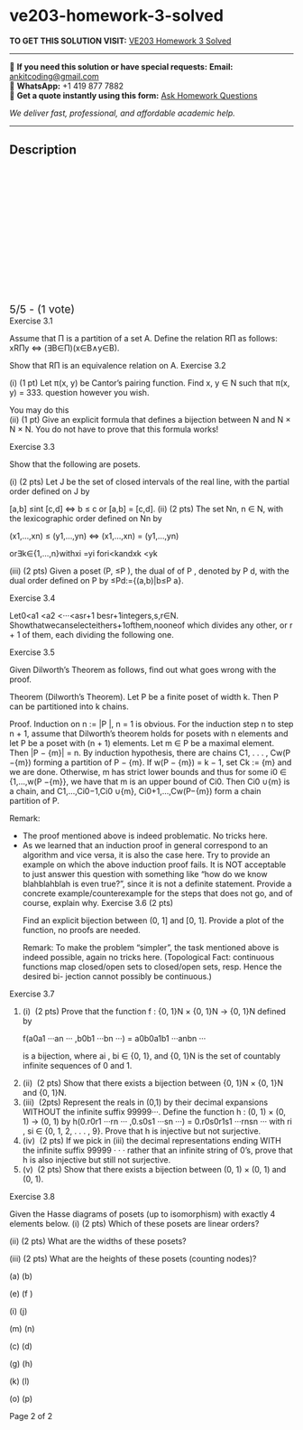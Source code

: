 # ve203-homework-3-solved
**TO GET THIS SOLUTION VISIT:** [VE203 Homework 3 Solved](https://www.ankitcodinghub.com/product/ve203-homework-3-solved/)


---

📩 **If you need this solution or have special requests:** **Email:** ankitcoding@gmail.com  
📱 **WhatsApp:** +1 419 877 7882  
📄 **Get a quote instantly using this form:** [Ask Homework Questions](https://www.ankitcodinghub.com/services/ask-homework-questions/)

*We deliver fast, professional, and affordable academic help.*

---

<h2>Description</h2>



<div class="kk-star-ratings kksr-auto kksr-align-center kksr-valign-top" data-payload="{&quot;align&quot;:&quot;center&quot;,&quot;id&quot;:&quot;99015&quot;,&quot;slug&quot;:&quot;default&quot;,&quot;valign&quot;:&quot;top&quot;,&quot;ignore&quot;:&quot;&quot;,&quot;reference&quot;:&quot;auto&quot;,&quot;class&quot;:&quot;&quot;,&quot;count&quot;:&quot;1&quot;,&quot;legendonly&quot;:&quot;&quot;,&quot;readonly&quot;:&quot;&quot;,&quot;score&quot;:&quot;5&quot;,&quot;starsonly&quot;:&quot;&quot;,&quot;best&quot;:&quot;5&quot;,&quot;gap&quot;:&quot;4&quot;,&quot;greet&quot;:&quot;Rate this product&quot;,&quot;legend&quot;:&quot;5\/5 - (1 vote)&quot;,&quot;size&quot;:&quot;24&quot;,&quot;title&quot;:&quot;VE203 Homework 3 Solved&quot;,&quot;width&quot;:&quot;138&quot;,&quot;_legend&quot;:&quot;{score}\/{best} - ({count} {votes})&quot;,&quot;font_factor&quot;:&quot;1.25&quot;}">

<div class="kksr-stars">

<div class="kksr-stars-inactive">
            <div class="kksr-star" data-star="1" style="padding-right: 4px">


<div class="kksr-icon" style="width: 24px; height: 24px;"></div>
        </div>
            <div class="kksr-star" data-star="2" style="padding-right: 4px">


<div class="kksr-icon" style="width: 24px; height: 24px;"></div>
        </div>
            <div class="kksr-star" data-star="3" style="padding-right: 4px">


<div class="kksr-icon" style="width: 24px; height: 24px;"></div>
        </div>
            <div class="kksr-star" data-star="4" style="padding-right: 4px">


<div class="kksr-icon" style="width: 24px; height: 24px;"></div>
        </div>
            <div class="kksr-star" data-star="5" style="padding-right: 4px">


<div class="kksr-icon" style="width: 24px; height: 24px;"></div>
        </div>
    </div>

<div class="kksr-stars-active" style="width: 138px;">
            <div class="kksr-star" style="padding-right: 4px">


<div class="kksr-icon" style="width: 24px; height: 24px;"></div>
        </div>
            <div class="kksr-star" style="padding-right: 4px">


<div class="kksr-icon" style="width: 24px; height: 24px;"></div>
        </div>
            <div class="kksr-star" style="padding-right: 4px">


<div class="kksr-icon" style="width: 24px; height: 24px;"></div>
        </div>
            <div class="kksr-star" style="padding-right: 4px">


<div class="kksr-icon" style="width: 24px; height: 24px;"></div>
        </div>
            <div class="kksr-star" style="padding-right: 4px">


<div class="kksr-icon" style="width: 24px; height: 24px;"></div>
        </div>
    </div>
</div>


<div class="kksr-legend" style="font-size: 19.2px;">
            5/5 - (1 vote)    </div>
    </div>
<div class="page" title="Page 1">
<div class="layoutArea">
<div class="column">
Exercise 3.1

Assume that Π is a partition of a set A. Define the relation RΠ as follows: xRΠy ⇔ (∃B∈Π)(x∈B∧y∈B).

Show that RΠ is an equivalence relation on A. Exercise 3.2

(i) (1 pt) Let π(x, y) be Cantor’s pairing function. Find x, y ∈ N such that π(x, y) = 333. question however you wish.

</div>
<div class="column">
You may do this

</div>
</div>
<div class="layoutArea">
<div class="column">
(ii) (1 pt) Give an explicit formula that defines a bijection between N and N × N × N. You do not have to prove that this formula works!

Exercise 3.3

Show that the following are posets.

(i) (2 pts) Let J be the set of closed intervals of the real line, with the partial order defined on J by

[a,b] ≤int [c,d] ⇔ b ≤ c or [a,b] = [c,d]. (ii) (2 pts) The set Nn, n ∈ N, with the lexicographic order defined on Nn by

(x1,…,xn) ≤ (y1,…,yn) ⇔ (x1,…,xn) = (y1,…,yn)

or∃k∈{1,…,n}withxi =yi fori&lt;kandxk &lt;yk

(iii) (2 pts) Given a poset (P, ≤P ), the dual of of P , denoted by P d, with the dual order defined on P by ≤Pd:={(a,b)|b≤P a}.

Exercise 3.4

Let0&lt;a1 &lt;a2 &lt;···&lt;asr+1 besr+1integers,s,r∈N. Showthatwecanselecteithers+1ofthem,nooneof which divides any other, or r + 1 of them, each dividing the following one.

Exercise 3.5

Given Dilworth’s Theorem as follows, find out what goes wrong with the proof.

Theorem (Dilworth’s Theorem). Let P be a finite poset of width k. Then P can be partitioned into k chains.

Proof. Induction on n := |P |, n = 1 is obvious. For the induction step n to step n + 1, assume that Dilworth’s theorem holds for posets with n elements and let P be a poset with (n + 1) elements. Let m ∈ P be a maximal element. Then |P − {m}| = n. By induction hypothesis, there are chains C1, . . . , Cw(P −{m}) forming a partition of P − {m}. If w(P − {m}) = k − 1, set Ck := {m} and we are done. Otherwise, m has strict lower bounds and thus for some i0 ∈ {1,…,w(P −{m}}, we have that m is an upper bound of Ci0. Then Ci0 ∪{m} is a chain, and C1,…,Ci0−1,Ci0 ∪{m}, Ci0+1,…,Cw(P−{m}) form a chain partition of P.

Remark:

<ul>
<li>The proof mentioned above is indeed problematic. No tricks here.</li>
<li>As we learned that an induction proof in general correspond to an algorithm and vice versa, it is also the case here. Try to provide an example on which the above induction proof fails. It is NOT acceptable to just answer this question with something like “how do we know blahblahblah is even true?”, since it is not a definite statement. Provide a concrete example/counterexample for the steps that does not go, and of course, explain why.
Exercise 3.6 (2 pts)

Find an explicit bijection between (0, 1] and [0, 1]. Provide a plot of the function, no proofs are needed.

Remark: To make the problem “simpler”, the task mentioned above is indeed possible, again no tricks here. (Topological Fact: continuous functions map closed/open sets to closed/open sets, resp. Hence the desired bi- jection cannot possibly be continuous.)
</li>
</ul>
</div>
</div>
<div class="layoutArea"></div>
</div>
<div class="page" title="Page 2">
<div class="layoutArea">
<div class="column">
Exercise 3.7

<ol>
<li>(i) &nbsp;(2 pts) Prove that the function f : {0, 1}N × {0, 1}N → {0, 1}N defined by

f(a0a1 ···an ··· ,b0b1 ···bn ···) = a0b0a1b1 ···anbn ···

is a bijection, where ai , bi ∈ {0, 1}, and {0, 1}N is the set of countably infinite sequences of 0 and 1.
</li>
<li>(ii) &nbsp;(2 pts) Show that there exists a bijection between {0, 1}N × {0, 1}N and {0, 1}N.</li>
<li>(iii) &nbsp;(2pts) Represent the reals in (0,1) by their decimal expansions WITHOUT the infinite suffix 99999···. Define the function h : (0, 1) × (0, 1) → (0, 1) by
h(0.r0r1 ···rn ··· ,0.s0s1 ···sn ···) = 0.r0s0r1s1 ···rnsn ··· with ri , si ∈ {0, 1, 2, . . . , 9}. Prove that h is injective but not surjective.
</li>
<li>(iv) &nbsp;(2 pts) If we pick in (iii) the decimal representations ending WITH the infinite suffix 99999 · · · rather that an infinite string of 0’s, prove that h is also injective but still not surjective.</li>
<li>(v) &nbsp;(2 pts) Show that there exists a bijection between (0, 1) × (0, 1) and (0, 1).</li>
</ol>
Exercise 3.8

Given the Hasse diagrams of posets (up to isomorphism) with exactly 4 elements below. (i) (2 pts) Which of these posets are linear orders?

</div>
</div>
<div class="layoutArea">
<div class="column">
(ii) (2 pts) What are the widths of these posets?

(iii) (2 pts) What are the heights of these posets (counting nodes)?

(a) (b)

(e) (f )

(i) (j)

(m) (n)

</div>
<div class="column">
(c) (d)

(g) (h)

(k) (l)

(o) (p)

</div>
</div>
<div class="layoutArea">
<div class="column">
Page 2 of 2

</div>
</div>
</div>
